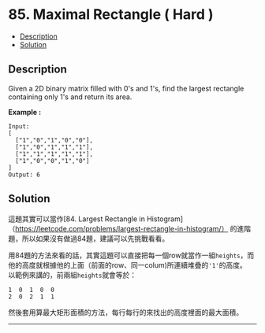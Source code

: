 # 85. Maximal Rectangle ( Hard )

+ [Description](#Description)  
+ [Solution](#Solution)  

## Description
Given a 2D binary matrix filled with 0's and 1's, find the largest rectangle containing only 1's and return its area.     

**Example :**  

```
Input:
[
  ["1","0","1","0","0"],
  ["1","0","1","1","1"],
  ["1","1","1","1","1"],
  ["1","0","0","1","0"]
]
Output: 6
``` 

## Solution
這題其實可以當作[84. Largest Rectangle in Histogram]（https://leetcode.com/problems/largest-rectangle-in-histogram/） 的進階題，所以如果沒有做過84題，建議可以先挑戰看看。  

用84題的方法來看的話，其實這題可以直接把每一個row就當作一組```heights```，而他的高度就根據他的上面（前面的row、同一colum)所連續堆疊的```'1'```的高度。  
以範例來講的，前兩組```heights```就會等於：  
```
1  0  1  0  0
2  0  2  1  1
```
然後套用算最大矩形面積的方法，每行每行的來找出的高度裡面的最大面積。  


---

